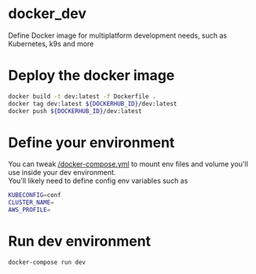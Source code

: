 # docker_dev
Define Docker image for multiplatform development needs, such as Kubernetes, k9s and more

# Deploy the docker image
```bash
docker build -t dev:latest -f Dockerfile . 
docker tag dev:latest ${DOCKERHUB_ID}/dev:latest
docker push ${DOCKERHUB_ID}/dev:latest 
```

# Define your environment
You can tweak [/docker-compose.yml](/docker-compose.yml) to mount env files and volume you'll use inside your dev environment.  
You'll likely need to define config env variables such as 
```bash
KUBECONFIG=conf
CLUSTER_NAME=
AWS_PROFILE=
```

# Run dev environment
```bash
docker-compose run dev
```